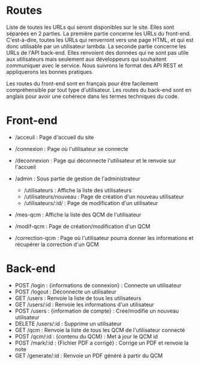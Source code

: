 # Routes

Liste de toutes les URLs qui seront disponibles sur le site. Elles sont séparées en 2 parties. La première partie concerne les URLs du front-end. C'est-à-dire, toutes les URLs
qui renverront vers une page HTML, et qui est donc utilisable par un utilisateur lambda.
La seconde partie concerne les URLs de l'API back-end. Elles renvoient des données qui ne sont pas utile aux utilisateurs mais seulement aux développeurs qui souhaitent
communiquer avec le service. Nous suivrons le format des API REST et appliquerons les bonnes pratiques. 

Les routes du front-end sont en français pour être facilement compréhensible par tout type d'utilisateur.
Les routes du back-end sont en anglais pour avoir une cohérece dans les termes techniques du code.

# Front-end
- /acceuil      : Page d'accueil du site
- /connexion    : Page où l'utilisateur se connecte
- /deconnexion  : Page qui déconnecte l'utilisateur et le renvoie sur l'accueil

- /admin : Sous partie de gestion de l'administrateur
    - /utilisateurs          : Affiche la liste des utilisateurs
    - /utilisateurs/nouveau  : Page de création d'un nouveau utilisateur
    - /utilisateurs/:id/     : Page de modification d'un utilisateur

- /mes-qcm        : Affiche la liste des QCM de l'utilisateur
- /modif-qcm      : Page de création/modification d'un QCM
- /correction-qcm : Page où l'utilisateur pourra donner les informations et récupérer la correction d'un QCM

# Back-end
- POST /login : {informations de connexion} : Connecte un utilisateur
- POST /logout : Déconnecte un utilisateur
- GET /users : Renvoie la liste de tous les utilisateurs
- GET /users/:id : Renvoie les informations d'un utilisateur
- POST /users : {information de compte} : Crée/modifie un nouveau utilisateur
- DELETE /users/:id : Supprime un utilisateur
- GET /qcm : Renvoie la liste de tous les QCM de l'utilisateur connecté
- POST /qcm/:id : {contenu du QCM} : Met à jour le QCM id
- POST /mark/:id : {Fichier PDF a corrigé} : Corrige un PDF et renvoie la note
- GET /generate/:id : Renvoie un PDF généré à partir du QCM

